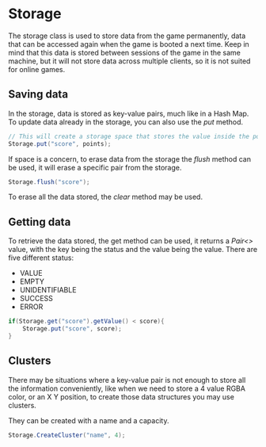 # Storage
The storage class is used to store data from the game permanently, data that can be accessed again when the game is booted a next time. Keep in mind that this data is stored between sessions of the game in the same machine, but it will not store data across multiple clients, so it is not suited for online games.

## Saving data
In the storage, data is stored as key-value pairs, much like in a Hash Map.
To update data already in the storage, you can also use the _put_ method.
```java
// This will create a storage space that stores the value inside the points value
Storage.put("score", points);
```

If space is a concern, to erase data from the storage the _flush_ method can be used, it will erase a specific pair from the storage.
```java
Storage.flush("score");
```

To erase all the data stored, the _clear_ method may be used.

## Getting data
To retrieve the data stored, the get method can be used, it returns a *Pair<>* value, with the key being the status and the value being the value.
There are five different status:
* VALUE
* EMPTY
* UNIDENTIFIABLE
* SUCCESS
* ERROR

```java
if(Storage.get("score").getValue() < score){
	Storage.put("score", score);
}
```

## Clusters
There may be situations where a key-value pair is not enough to store all the information conveniently, like when we need to store a 4 value RGBA color, or an X Y position, to create those data structures you may use clusters.

They can be created with a name and a capacity.

```java
Storage.CreateCluster("name", 4);
```